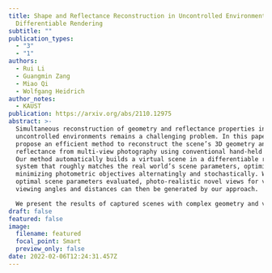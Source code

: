 ```yaml
---
title: Shape and Reflectance Reconstruction in Uncontrolled Environments by
  Differentiable Rendering
subtitle: ""
publication_types:
  - "3"
  - "1"
authors:
  - Rui Li
  - Guangmin Zang
  - Miao Qi
  - Wolfgang Heidrich
author_notes:
  - KAUST
publication: https://arxiv.org/abs/2110.12975
abstract: >-
  Simultaneous reconstruction of geometry and reflectance properties in
  uncontrolled environments remains a challenging problem. In this paper, we
  propose an efficient method to reconstruct the scene’s 3D geometry and
  reflectance from multi-view photography using conventional hand-held cameras.
  Our method automatically builds a virtual scene in a differentiable rendering
  system that roughly matches the real world’s scene parameters, optimized by
  minimizing photometric objectives alternatingly and stochastically. With the
  optimal scene parameters evaluated, photo-realistic novel views for various
  viewing angles and distances can then be generated by our approach.

  We present the results of captured scenes with complex geometry and various reflection types. Our method also shows superior performance compared to state-of-the-art alternatives in novel view synthesis visually and quantitatively
draft: false
featured: false
image:
  filename: featured
  focal_point: Smart
  preview_only: false
date: 2022-02-06T12:24:31.457Z
---
```

